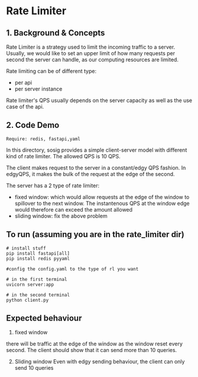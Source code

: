 # Rate Limiter

## 1. Background & Concepts
Rate Limiter is a strategy used to limit the incoming traffic to a server. Usually, we would like to set an upper limit of how many requests per second the server can handle, as our computing resources are limited.

Rate limiting can be of different type:
* per api
* per server instance

Rate limiter's QPS usually depends on the server capacity as well as the use case of the api.
## 2. Code Demo
```
Require: redis, fastapi,yaml
```

In this directory, sosig provides a simple client-server model with different kind of rate limiter. The allowed QPS is 10 QPS. 

The client makes request to the server in a constant/edgy QPS fashion. In edgyQPS, it makes the bulk of the request at the edge of the second. 

The server has a 2 type of rate limiter:
* fixed window: which would allow requests at the edge of the window to spillover to the next window. The instantenous QPS at the window edge would therefore can exceed the amount allowed
* sliding window: fix the above problem 

## To run (assuming you are in the rate_limiter dir)
```
# install stuff
pip install fastapi[all]
pip install redis pyyaml

#config the config.yaml to the type of rl you want

# in the first terminal
uvicorn server:app

# in the second terminal 
python client.py
```

## Expected behaviour
1. fixed window

there will be traffic at the edge of the window as the window reset every second. The client should show that it can send more than 10 queries. 

2. Sliding window
Even with edgy sending behaviour, the client can only send 10 queries
